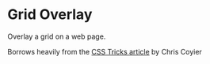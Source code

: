 # Grid Overlay

Overlay a grid on a web page.

Borrows heavily from the [CSS Tricks article](http://css-tricks.com/460-gridcontrol-a-grid-overlay-system-for-design-development/) by Chris Coyier